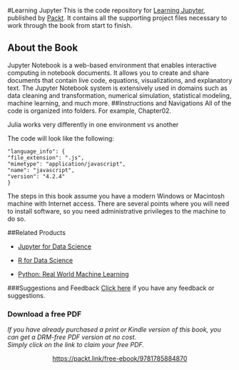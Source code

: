 #Learning Jupyter
This is the code repository for [Learning Jupyter](https://www.packtpub.com/big-data-and-business-intelligence/learning-jupyter?utm_source=github&utm_medium=repository&utm_campaign=9781785884870), published by [Packt](https://www.packtpub.com/). It contains all the supporting project files necessary to work through the book from start to finish.
## About the Book
Jupyter Notebook is a web-based environment that enables interactive computing in notebook documents. It allows you to create and share documents that contain live code, equations, visualizations, and explanatory text. The Jupyter Notebook system is extensively used in domains such as data cleaning and transformation, numerical simulation, statistical modeling, machine learning, and much more.
##Instructions and Navigations
All of the code is organized into folders. For example, Chapter02.

Julia works very differently in one environment vs another

The code will look like the following:
```
"language_info": {
"file_extension": ".js",
"mimetype": "application/javascript",
"name": "javascript",
"version": "4.2.4"
}
```

The steps in this book assume you have a modern Windows or Macintosh machine with Internet access. There are several points where you will need to install software, so you need administrative privileges to the machine to do so.

##Related Products
* [Jupyter for Data Science](https://www.packtpub.com/big-data-and-business-intelligence/jupyter-data-science?utm_source=github&utm_medium=repository&utm_campaign=9781785880070)

* [R for Data Science](https://www.packtpub.com/big-data-and-business-intelligence/r-data-science?utm_source=github&utm_medium=repository&utm_campaign=9781784390860)

* [Python: Real World Machine Learning](https://www.packtpub.com/big-data-and-business-intelligence/python-real-world-machine-learning?utm_source=github&utm_medium=repository&utm_campaign=9781787123212)


###Suggestions and Feedback
[Click here](https://docs.google.com/forms/d/e/1FAIpQLSe5qwunkGf6PUvzPirPDtuy1Du5Rlzew23UBp2S-P3wB-GcwQ/viewform) if you have any feedback or suggestions.
### Download a free PDF

 <i>If you have already purchased a print or Kindle version of this book, you can get a DRM-free PDF version at no cost.<br>Simply click on the link to claim your free PDF.</i>
<p align="center"> <a href="https://packt.link/free-ebook/9781785884870">https://packt.link/free-ebook/9781785884870 </a> </p>